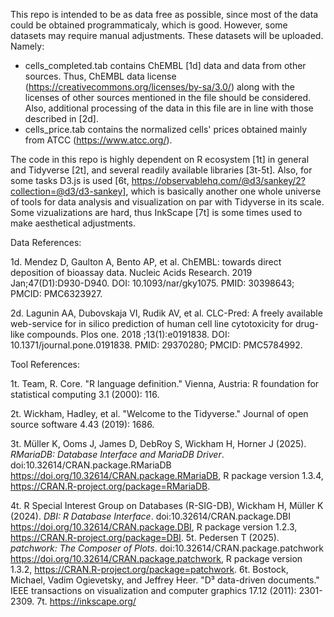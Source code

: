 This repo is intended to be as data free as possible, since most of the data could be obtained programmaticaly, which is good.
However, some datasets may require manual adjustments. These datasets will be uploaded.
Namely:
- cells_completed.tab contains ChEMBL [1d] data and data from other sources. Thus, ChEMBL data license (https://creativecommons.org/licenses/by-sa/3.0/) along with the licenses of other sources mentioned in the file should be considered. Also, additional processing of the data in this file are in line with those described in [2d].
- cells_price.tab contains the normalized cells' prices obtained mainly from ATCC (https://www.atcc.org/). 



The code in this repo is highly dependent on R ecosystem [1t] in general and Tidyverse [2t], and several readily available libraries [3t-5t]. Also, for some tasks D3.js is used [6t, https://observablehq.com/@d3/sankey/2?collection=@d3/d3-sankey], which is basically another one whole universe of tools for data analysis and visualization on par with Tidyverse in its scale. Some vizualizations are hard, thus InkScape [7t] is some times used to make aesthetical adjustments.

Data References:

1d. Mendez D, Gaulton A, Bento AP, et al. ChEMBL: towards direct deposition of bioassay data. Nucleic Acids Research. 2019 Jan;47(D1):D930-D940. DOI: 10.1093/nar/gky1075. PMID: 30398643; PMCID: PMC6323927.

2d. Lagunin AA, Dubovskaja VI, Rudik AV, et al. CLC-Pred: A freely available web-service for in silico prediction of human cell line cytotoxicity for drug-like compounds. Plos one. 2018 ;13(1):e0191838. DOI: 10.1371/journal.pone.0191838. PMID: 29370280; PMCID: PMC5784992.


Tool References:

1t. Team, R. Core. "R language definition." Vienna, Austria: R foundation for statistical computing 3.1 (2000): 116.

2t. Wickham, Hadley, et al. "Welcome to the Tidyverse." Journal of open source software 4.43 (2019): 1686.

3t. Müller K, Ooms J, James D, DebRoy S, Wickham H, Horner J (2025). _RMariaDB: Database Interface and MariaDB Driver_. doi:10.32614/CRAN.package.RMariaDB <https://doi.org/10.32614/CRAN.package.RMariaDB>, R package version 1.3.4, <https://CRAN.R-project.org/package=RMariaDB>.

4t. R Special Interest Group on Databases (R-SIG-DB), Wickham H, Müller K (2024). _DBI: R Database Interface_. doi:10.32614/CRAN.package.DBI <https://doi.org/10.32614/CRAN.package.DBI>, R package version 1.2.3, <https://CRAN.R-project.org/package=DBI>.
5t. Pedersen T (2025). _patchwork: The Composer of Plots_. doi:10.32614/CRAN.package.patchwork <https://doi.org/10.32614/CRAN.package.patchwork>, R package version 1.3.2, <https://CRAN.R-project.org/package=patchwork>.
6t. Bostock, Michael, Vadim Ogievetsky, and Jeffrey Heer. "D³ data-driven documents." IEEE transactions on visualization and computer graphics 17.12 (2011): 2301-2309.
7t. https://inkscape.org/
